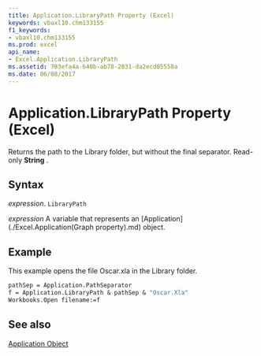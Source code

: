 ```yaml
---
title: Application.LibraryPath Property (Excel)
keywords: vbaxl10.chm133155
f1_keywords:
- vbaxl10.chm133155
ms.prod: excel
api_name:
- Excel.Application.LibraryPath
ms.assetid: 783efa4a-640b-ab78-2831-da2ecd05558a
ms.date: 06/08/2017
---
```



# Application.LibraryPath Property (Excel)

Returns the path to the Library folder, but without the final separator. Read-only  **String** .


## Syntax

 _expression_. `LibraryPath`

 _expression_ A variable that represents an [Application](./Excel.Application(Graph property).md) object.


## Example

This example opens the file Oscar.xla in the Library folder.


```vb
pathSep = Application.PathSeparator 
f = Application.LibraryPath & pathSep & "Oscar.Xla" 
Workbooks.Open filename:=f
```


## See also


[Application Object](Excel.Application(object).md)

